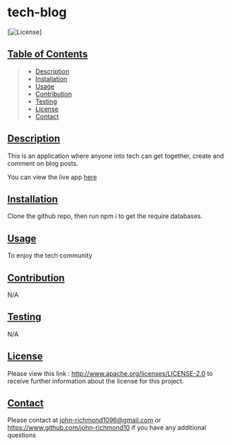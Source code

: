 # tech-blog

[![License](https://img.shields.io/badge/License-Apache_2.0-blue.svg)]

## [Table of Contents](#ToC)

> - [Description](#description)
> - [Installation](#installation)
> - [Usage](#usage)
> - [Contribution](#contribution)
> - [Testing](#testing)
> - [License](#license)
> - [Contact](#contact)

## [Description](#description)

This is an application where anyone into tech can get together, create and comment on blog posts.

You can view the live app [here](https://serene-island-61182.herokuapp.com/)

## [Installation](#installation)

Clone the github repo, then run npm i to get the require databases.

## [Usage](#usage)

To enjoy the tech community

## [Contribution](#contribution)

N/A

## [Testing](#testing)

N/A

## [License](#license)

Please view this link : http://www.apache.org/licenses/LICENSE-2.0 to receive further information about the license for this project.

## [Contact](#contact)

Please contact at john-richmond1096@gmail.com or https://www.github.com/john-richmond10 if you have any additional questions
